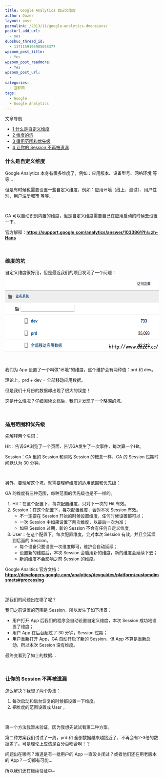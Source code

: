 ```yaml
---
title: Google Analytics 自定义维度
author: Dozer
layout: post
permalink: /2013/11/google-analytics-dmensions/
posturl_add_url:
  - yes
duoshuo_thread_id:
  - 1171159103985658377
wpzoom_post_title:
  - Yes
wpzoom_post_readmore:
  - Yes
wpzoom_post_url:
  - 
categories:
  - 互联网
tags:
  - Google
  - Google Analytics
---
```

<div id="toc_container" class="no_bullets">
  <p class="toc_title">
    文章导航
  </p>
  
  <ul class="toc_list">
    <li>
      <a href="#i"><span class="toc_number toc_depth_1">1</span> 什么是自定义维度</a>
    </li>
    <li>
      <a href="#i-2"><span class="toc_number toc_depth_1">2</span> 维度的坑</a>
    </li>
    <li>
      <a href="#i-3"><span class="toc_number toc_depth_1">3</span> 适用范围和优先级</a>
    </li>
    <li>
      <a href="#_Session"><span class="toc_number toc_depth_1">4</span> 让你的 Session 不再被遗漏</a>
    </li>
  </ul>
</div>

### <span id="i">什么是自定义维度</span>

Google Analytics 本身有很多维度了，例如：应用版本、设备型号、网络环境 等等…

但是有时候也需要设置一些自定义维度，例如：应用环境（线上、测试）、用户性别、用户注册城市 等等…

<!--more-->

&nbsp;

GA 可以自动识别内置的维度，但是自定义维度需要自己在应用启动的时候去设置一下。

官方解释：<a href="https://support.google.com/analytics/answer/1033861?hl=zh-Hans" target="_blank"><strong>https://support.google.com/analytics/answer/1033861?hl=zh-Hans</strong></a>

&nbsp;

### <span id="i-2">维度的坑</span>

自定义维度很好用，但是最近我们的项目发现了一个问题：

[<img class="alignnone size-full wp-image-1398" alt="ga-10" src="/uploads/2013/11/ga-10.png" width="592" height="235" />][1]

&nbsp;

我们为 App 设置了一个叫做“环境”的维度，这个维护会有两种值：prd 和 dev。

理论上，prd + dev = 全部移动应用数据。

但是我们十月份的数据却出现了很大的误差！

这是什么情况？仔细阅读文档后，我们才发现了一个略深的坑。

&nbsp;

### <span id="i-3">适用范围和优先级</span>

先解释两个名词：

Hit：告诉GA浏览了一个页面、告诉GA发生了一次事件，每次算一个Hit。

Session：GA 里的 Session 和网站 Session 的概念一样，GA 的 Session 过期时间默认为 30 分钟。

&nbsp;

另外，要理解这个坑，就需要理解维度的适用范围和优先级：

GA 的维度有三种范围，每种范围的优先级也是不一样的。

1.  Hit：在这个配置下，每次配置维度，只对下一次的 Hit 有效。
2.  Session：在这个配置下，每次配置维度，会对本次 Session 有效。 
    *   不一定要在 Session 开始的时候设置维度，任何时候设置都可以；
    *   一次 Session 中如果设置了两次维度，以最后一次为准；
    *   如果 Session 过期，新的 Session 不会有任何自定义维度。
3.  User：在这个配置下，每次配置维度，会对本次 Session 有效，并且会延续到后面的 Session。 
    *   每个设备只要设置一次维度即可，维护会自动延续；
    *   设置新的维度后，本次 Session 会启用新的维度，新的维度会延续下去；
    *   新的维度不会影响之前 Session 的维度。

Google Analitics 官方文档：<a href="https://developers.google.com/analytics/devguides/platform/customdimsmets#processing" target="_blank"><strong>https://developers.google.com/analytics/devguides/platform/customdimsmets#processing</strong></a>

&nbsp;

那我们的问题出在哪了呢？

我们之前设置的范围是 Session，所以发生了如下场景：

*   用户打开 App 后我们的程序会自动设置自定义维度，本次 Session 成功地设置了维度；
*   用户 App 在后台超过了 30 分钟，Session 过期；
*   用户重新打开 App，GA 自动开启了新的 Session，但 App 不算是重新启动，所以本次 Session 没有维度。

最终变看到了如上的数据…

&nbsp;

### <span id="_Session">让你的 Session 不再被遗漏</span>

怎么解决？我想了两个办法：

1.  每次启动和后台恢复的时候都设置一下维度。
2.  把维度的范围设置成 User 。

&nbsp;

第一个方法我暂未验证，因为我想先试试看第二种方案。

第二种方案我们试试了一周，prd 和 全部数据越来越接近了，不再会有2-3倍的数据差了。可是理论上应该是百分百吻合啊！？

问题出在哪呢？难道是有一批用户的 App 一直没关闭过？或者他们还在用老版本的 App？一切都有可能…

所以我们还在继续验证中~

 [1]: /uploads/2013/11/ga-10.png